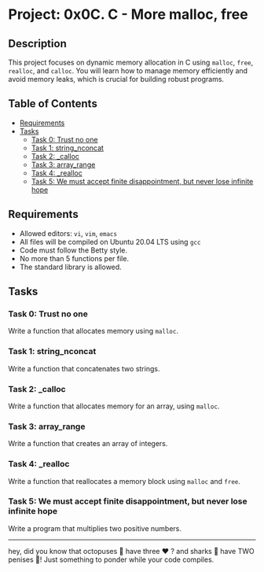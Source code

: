# Project: 0x0C. C - More malloc, free

## Description

This project focuses on dynamic memory allocation in C using `malloc`, `free`, `realloc`, and `calloc`. You will learn how to manage memory efficiently and avoid memory leaks, which is crucial for building robust programs.

## Table of Contents

- [Requirements](#requirements)
- [Tasks](#tasks)
  - [Task 0: Trust no one](#task-0-trust-no-one)
  - [Task 1: string_nconcat](#task-1-string_nconcat)
  - [Task 2: _calloc](#task-2-_calloc)
  - [Task 3: array_range](#task-3-array_range)
  - [Task 4: _realloc](#task-4-_realloc)
  - [Task 5: We must accept finite disappointment, but never lose infinite hope](#task-5-we-must-accept-finite-disappointment-but-never-lose-infinite-hope)

## Requirements

- Allowed editors: `vi`, `vim`, `emacs`
- All files will be compiled on Ubuntu 20.04 LTS using `gcc`
- Code must follow the Betty style.
- No more than 5 functions per file.
- The standard library is allowed.

## Tasks

### Task 0: Trust no one

Write a function that allocates memory using `malloc`.

### Task 1: string_nconcat

Write a function that concatenates two strings.

### Task 2: _calloc

Write a function that allocates memory for an array, using `malloc`.

### Task 3: array_range

Write a function that creates an array of integers.

### Task 4: _realloc

Write a function that reallocates a memory block using `malloc` and `free`.

### Task 5: We must accept finite disappointment, but never lose infinite hope

Write a program that multiplies two positive numbers.

---

hey, did you know that octopuses 🐙 have three ❤️ ? and sharks 🦈 have TWO penises 🍆! Just something to ponder while your code compiles.
